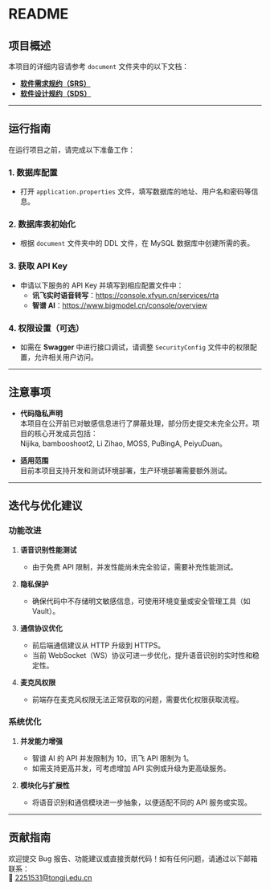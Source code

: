 # README

## 项目概述

本项目的详细内容请参考 `document` 文件夹中的以下文档：

- **[软件需求规约（SRS）](./document/SRS.pdf)**
- **[软件设计规约（SDS）](./document/SDS.pdf)**

---

## 运行指南

在运行项目之前，请完成以下准备工作：

### 1. 数据库配置

- 打开 `application.properties` 文件，填写数据库的地址、用户名和密码等信息。

### 2. 数据库表初始化

- 根据 `document` 文件夹中的 DDL 文件，在 MySQL 数据库中创建所需的表。

### 3. 获取 API Key

- 申请以下服务的 API Key 并填写到相应配置文件中：
  - **讯飞实时语音转写**：https://console.xfyun.cn/services/rta
  - **智谱 AI**：https://www.bigmodel.cn/console/overview

### 4. 权限设置（可选）

- 如需在 **Swagger** 中进行接口调试，请调整 `SecurityConfig` 文件中的权限配置，允许相关用户访问。

---

## 注意事项

- **代码隐私声明**  
  本项目在公开前已对敏感信息进行了屏蔽处理，部分历史提交未完全公开。项目的核心开发成员包括：  
  Nijika, bambooshoot2, Li Zihao, MOSS, PuBingA, PeiyuDuan。

- **适用范围**  
  目前本项目支持开发和测试环境部署，生产环境部署需要额外测试。

---

## 迭代与优化建议

### 功能改进

1. **语音识别性能测试**  
   - 由于免费 API 限制，并发性能尚未完全验证，需要补充性能测试。

2. **隐私保护**  
   - 确保代码中不存储明文敏感信息，可使用环境变量或安全管理工具（如 Vault）。

3. **通信协议优化**  
   - 前后端通信建议从 HTTP 升级到 HTTPS。
   - 当前 WebSocket（WS）协议可进一步优化，提升语音识别的实时性和稳定性。

4. **麦克风权限**  
   - 前端存在麦克风权限无法正常获取的问题，需要优化权限获取流程。

### 系统优化

1. **并发能力增强**  
   - 智谱 AI 的 API 并发限制为 10，讯飞 API 限制为 1。
   - 如需支持更高并发，可考虑增加 API 实例或升级为更高级服务。

2. **模块化与扩展性**  
   - 将语音识别和通信模块进一步抽象，以便适配不同的 API 服务或实现。

---

## 贡献指南

欢迎提交 Bug 报告、功能建议或直接贡献代码！如有任何问题，请通过以下邮箱联系：  
📧 2251531@tongji.edu.cn
